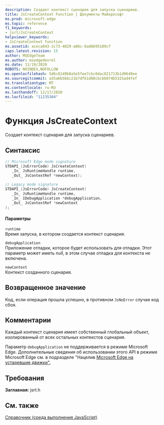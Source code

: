 ```yaml
---
description: Создает контекст сценария для запуска сценариев.
title: JsCreateContext Function | Документы Майкрософт
ms.prod: microsoft-edge
ms.topic: reference
f1_keywords:
- jsrt/JsCreateContext
helpviewer_keywords:
- JsCreateContext function
ms.assetid: aceca043-2c73-4029-a06c-8ad6695109cf
caps.latest.revision: 15
author: MSEdgeTeam
ms.author: msedgedevrel
ms.date: 11/19/2020
ROBOTS: NOINDEX,NOFOLLOW
ms.openlocfilehash: 5d6c8149b8a5e5fee7cbc8dac821713b1d9649ee
ms.sourcegitcommit: a35a6b5bbc21b7df61d08cbc6b074b5325ad4fef
ms.translationtype: MT
ms.contentlocale: ru-RU
ms.lasthandoff: 12/17/2020
ms.locfileid: "11235304"
---
```

# Функция JsCreateContext

Создает контекст сценария для запуска сценариев.  
  
## Синтаксис  
  
```cpp  
// Microsoft Edge mode signature  
STDAPI_(JsErrorCode) JsCreateContext(  
   _In_ JsRuntimeHandle runtime,  
   _Out_ JsContextRef *newContext);  
  
// Legacy mode signature  
STDAPI_(JsErrorCode) JsCreateContext(  
   _In_ JsRuntimeHandle runtime,  
   _In_ IDebugApplication *debugApplication,  
   _Out_ JsContextRef *newContext  
);  
```  
  
#### Параметры  
 `runtime`  
 Время запуска, в котором создается контекст сценария.  
  
 `debugApplication`  
 Приложение отладки, которое будет использовать для отладки. Этот параметр может иметь null, в этом случае отладка для контекста не включена.  
  
 `newContext`  
 Контекст созданного сценария.  
  
## Возвращенное значение  
 Код, если операция прошла успешно, в противном `JsNoError` случае код сбоя.  
  
## Комментарии  
 Каждый контекст сценария имеет собственный глобальный объект, изолированный от всех остальных контекстов сценария.  
  
 Параметр `debugApplication` не поддерживается в режиме Microsoft Edge. Дополнительные сведения об использовании этого API в режиме Microsoft Edge см. в подразделе "Нацелив [Microsoft Edge на устаревшие движки".](../chakra-hosting/targeting-edge-vs-legacy-engines-in-jsrt-apis.md)  
  
## Требования  
 **Заглавная:** jsrt.h  
  
## См. также  
 [Справочник (среда выполнения JavaScript)](../chakra-hosting/reference-javascript-runtime.md)
